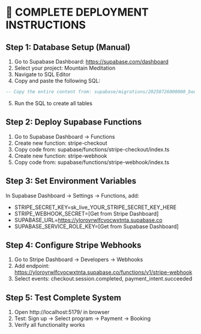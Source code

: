 # 🚀 COMPLETE DEPLOYMENT INSTRUCTIONS

## Step 1: Database Setup (Manual)
1. Go to Supabase Dashboard: https://supabase.com/dashboard
2. Select your project: Mountain Meditation
3. Navigate to SQL Editor
4. Copy and paste the following SQL:

```sql
-- Copy the entire content from: supabase/migrations/20250726000000_booking_system.sql
```

5. Run the SQL to create all tables

## Step 2: Deploy Supabase Functions
1. Go to Supabase Dashboard → Functions
2. Create new function: stripe-checkout
3. Copy code from: supabase/functions/stripe-checkout/index.ts
4. Create new function: stripe-webhook
5. Copy code from: supabase/functions/stripe-webhook/index.ts

## Step 3: Set Environment Variables
In Supabase Dashboard → Settings → Functions, add:
- STRIPE_SECRET_KEY=sk_live_YOUR_STRIPE_SECRET_KEY_HERE
- STRIPE_WEBHOOK_SECRET=[Get from Stripe Dashboard]
- SUPABASE_URL=https://yloroyrwlfcvocwxtnta.supabase.co
- SUPABASE_SERVICE_ROLE_KEY=[Get from Supabase Dashboard]

## Step 4: Configure Stripe Webhooks
1. Go to Stripe Dashboard → Developers → Webhooks
2. Add endpoint: https://yloroyrwlfcvocwxtnta.supabase.co/functions/v1/stripe-webhook
3. Select events: checkout.session.completed, payment_intent.succeeded

## Step 5: Test Complete System
1. Open http://localhost:5179/ in browser
2. Test: Sign up → Select program → Payment → Booking
3. Verify all functionality works

